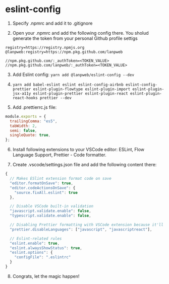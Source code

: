 # eslint-config

1. Specify .npmrc and add it to .gitignore

2. Open your .npmrc and add the following config there.
   You sholud generate the token from your personal Github profile settigs

```
registry=https://registry.npmjs.org
@lanpweb:registry=https://npm.pkg.github.com/lanpweb

//npm.pkg.github.com/:_authToken=<TOKEN_VALUE>
//npm.pkg.github.com/lanpweb/:_authToken=<TOKEN_VALUE>
```

3. Add Eslint config: `yarn add @lanpweb/eslint-config --dev`

4. `yarn add babel-eslint eslint eslint-config-airbnb eslint-config-prettier eslint-plugin-flowtype eslint-plugin-import eslint-plugin-jsx-a11y eslint-plugin-prettier eslint-plugin-react eslint-plugin-react-hooks prettier --dev`

5. Add .prettierrc.js file:

```javascript
module.exports = {
  trailingComma: "es5",
  tabWidth: 2,
  semi: false,
  singleQuote: true,
};
```

6. Install following extensions to your VSCode editor: ESLint, Flow Language Support, Prettier - Code formatter.

7. Create .vscode/settings.json file and add the following content there:

```javascript
{
  // Makes ESlint extension format code on save
  "editor.formatOnSave": true,
  "editor.codeActionsOnSave": {
    "source.fixAll.eslint": true
  },

  // Disable VSCode built-in validation
  "javascript.validate.enable": false,
  "typescript.validate.enable": false,

  // Disabling Prettier formatting with VSCode extension because it'll be handled by ESlint and it's built-in Prettier plugin
  "prettier.disableLanguages": ["javascript", "javascriptreact"],

  // Eslint-related rules
  "eslint.enable": true,
  "eslint.alwaysShowStatus": true,
  "eslint.options": {
    "configFile": ".eslintrc"
  }
}
```

8. Congrats, let the magic happen!

